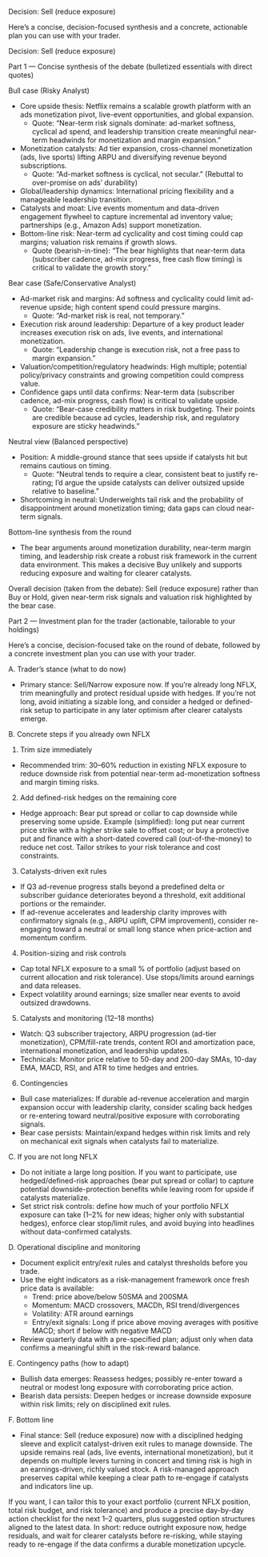 Decision: Sell (reduce exposure)

Here’s a concise, decision-focused synthesis and a concrete, actionable plan you can use with your trader.

Decision: Sell (reduce exposure)

Part 1 — Concise synthesis of the debate (bulletized essentials with direct quotes)

Bull case (Risky Analyst)
- Core upside thesis: Netflix remains a scalable growth platform with an ads monetization pivot, live-event opportunities, and global expansion.
  - Quote: “Near-term risk signals dominate: ad-market softness, cyclical ad spend, and leadership transition create meaningful near-term headwinds for monetization and margin expansion.” 
- Monetization catalysts: Ad tier expansion, cross-channel monetization (ads, live sports) lifting ARPU and diversifying revenue beyond subscriptions.
  - Quote: “Ad-market softness is cyclical, not secular.” (Rebuttal to over-promise on ads’ durability)
- Global/leadership dynamics: International pricing flexibility and a manageable leadership transition.
- Catalysts and moat: Live events momentum and data-driven engagement flywheel to capture incremental ad inventory value; partnerships (e.g., Amazon Ads) support monetization.
- Bottom-line risk: Near-term ad cyclicality and cost timing could cap margins; valuation risk remains if growth slows.
  - Quote (bearish-in-tine): “The bear highlights that near-term data (subscriber cadence, ad-mix progress, free cash flow timing) is critical to validate the growth story.”

Bear case (Safe/Conservative Analyst)
- Ad-market risk and margins: Ad softness and cyclicality could limit ad-revenue upside; high content spend could pressure margins.
  - Quote: “Ad-market risk is real, not temporary.”
- Execution risk around leadership: Departure of a key product leader increases execution risk on ads, live events, and international monetization.
  - Quote: “Leadership change is execution risk, not a free pass to margin expansion.”
- Valuation/competition/regulatory headwinds: High multiple; potential policy/privacy constraints and growing competition could compress value.
- Confidence gaps until data confirms: Near-term data (subscriber cadence, ad-mix progress, cash flow) is critical to validate upside.
  - Quote: “Bear-case credibility matters in risk budgeting. Their points are credible because ad cycles, leadership risk, and regulatory exposure are sticky headwinds.”

Neutral view (Balanced perspective)
- Position: A middle-ground stance that sees upside if catalysts hit but remains cautious on timing.
  - Quote: “Neutral tends to require a clear, consistent beat to justify re-rating; I’d argue the upside catalysts can deliver outsized upside relative to baseline.”
- Shortcoming in neutral: Underweights tail risk and the probability of disappointment around monetization timing; data gaps can cloud near-term signals.

Bottom-line synthesis from the round
- The bear arguments around monetization durability, near-term margin timing, and leadership risk create a robust risk framework in the current data environment. This makes a decisive Buy unlikely and supports reducing exposure and waiting for clearer catalysts.

Overall decision (taken from the debate): Sell (reduce exposure) rather than Buy or Hold, given near-term risk signals and valuation risk highlighted by the bear case.

Part 2 — Investment plan for the trader (actionable, tailorable to your holdings)

Here’s a concise, decision-focused take on the round of debate, followed by a concrete investment plan you can use with your trader.

A. Trader’s stance (what to do now)
- Primary stance: Sell/Narrow exposure now. If you’re already long NFLX, trim meaningfully and protect residual upside with hedges. If you’re not long, avoid initiating a sizable long, and consider a hedged or defined-risk setup to participate in any later optimism after clearer catalysts emerge.

B. Concrete steps if you already own NFLX
1) Trim size immediately
- Recommended trim: 30–60% reduction in existing NFLX exposure to reduce downside risk from potential near-term ad-monetization softness and margin timing risks.
2) Add defined-risk hedges on the remaining core
- Hedge approach: Bear put spread or collar to cap downside while preserving some upside. Example (simplified): long put near current price strike with a higher strike sale to offset cost; or buy a protective put and finance with a short-dated covered call (out-of-the-money) to reduce net cost. Tailor strikes to your risk tolerance and cost constraints.
3) Catalysts-driven exit rules
- If Q3 ad-revenue progress stalls beyond a predefined delta or subscriber guidance deteriorates beyond a threshold, exit additional portions or the remainder.
- If ad-revenue accelerates and leadership clarity improves with confirmatory signals (e.g., ARPU uplift, CPM improvement), consider re-engaging toward a neutral or small long stance when price-action and momentum confirm.
4) Position-sizing and risk controls
- Cap total NFLX exposure to a small % of portfolio (adjust based on current allocation and risk tolerance). Use stops/limits around earnings and data releases.
- Expect volatility around earnings; size smaller near events to avoid outsized drawdowns.
5) Catalysts and monitoring (12–18 months)
- Watch: Q3 subscriber trajectory, ARPU progression (ad-tier monetization), CPM/fill-rate trends, content ROI and amortization pace, international monetization, and leadership updates.
- Technicals: Monitor price relative to 50-day and 200-day SMAs, 10-day EMA, MACD, RSI, and ATR to time hedges and entries.
6) Contingencies
- Bull case materializes: If durable ad-revenue acceleration and margin expansion occur with leadership clarity, consider scaling back hedges or re-entering toward neutral/positive exposure with corroborating signals.
- Bear case persists: Maintain/expand hedges within risk limits and rely on mechanical exit signals when catalysts fail to materialize.

C. If you are not long NFLX
- Do not initiate a large long position. If you want to participate, use hedged/defined-risk approaches (bear put spread or collar) to capture potential downside-protection benefits while leaving room for upside if catalysts materialize.
- Set strict risk controls: define how much of your portfolio NFLX exposure can take (1–2% for new ideas; higher only with substantial hedges), enforce clear stop/limit rules, and avoid buying into headlines without data-confirmed catalysts.

D. Operational discipline and monitoring
- Document explicit entry/exit rules and catalyst thresholds before you trade.
- Use the eight indicators as a risk-management framework once fresh price data is available:
  - Trend: price above/below 50SMA and 200SMA
  - Momentum: MACD crossovers, MACDh, RSI trend/divergences
  - Volatility: ATR around earnings
  - Entry/exit signals: Long if price above moving averages with positive MACD; short if below with negative MACD
- Review quarterly data with a pre-specified plan; adjust only when data confirms a meaningful shift in the risk-reward balance.

E. Contingency paths (how to adapt)
- Bullish data emerges: Reassess hedges; possibly re-enter toward a neutral or modest long exposure with corroborating price action.
- Bearish data persists: Deepen hedges or increase downside exposure within risk limits; rely on disciplined exit rules.

F. Bottom line
- Final stance: Sell (reduce exposure) now with a disciplined hedging sleeve and explicit catalyst-driven exit rules to manage downside. The upside remains real (ads, live events, international monetization), but it depends on multiple levers turning in concert and timing risk is high in an earnings-driven, richly valued stock. A risk-managed approach preserves capital while keeping a clear path to re-engage if catalysts and indicators line up.

If you want, I can tailor this to your exact portfolio (current NFLX position, total risk budget, and risk tolerance) and produce a precise day-by-day action checklist for the next 1–2 quarters, plus suggested option structures aligned to the latest data. In short: reduce outright exposure now, hedge residuals, and wait for clearer catalysts before re-risking, while staying ready to re-engage if the data confirms a durable monetization upcycle.